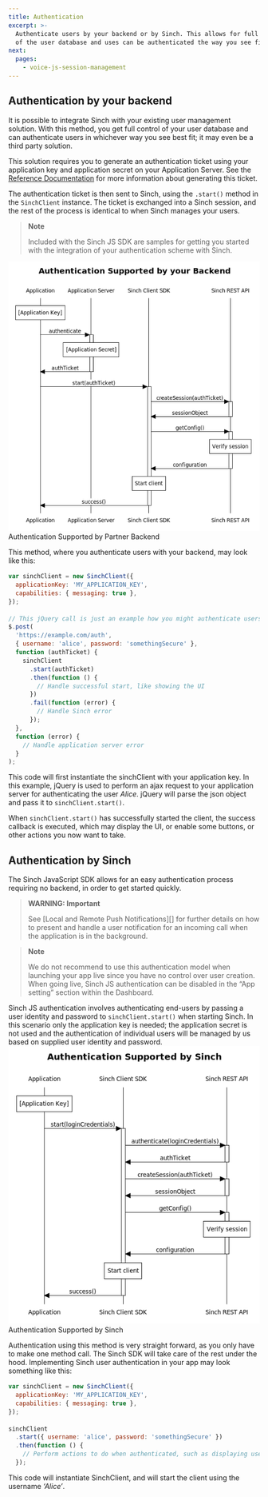 ```yaml
---
title: Authentication
excerpt: >-
  Authenticate users by your backend or by Sinch. This allows for full control
  of the user database and uses can be authenticated the way you see fit.
next:
  pages:
    - voice-js-session-management
---
```


## Authentication by your backend

It is possible to integrate Sinch with your existing user management solution. With this method, you get full control of your user database and can authenticate users in whichever way you see best fit; it may even be a third party solution.

This solution requires you to generate an authentication ticket using your application key and application secret on your Application Server. See the [Reference Documentation](http://www.sinch.com/docs/javascript/reference/) for more information about generating this ticket.

The authentication ticket is then sent to Sinch, using the `.start()` method in the `SinchClient` instance. The ticket is exchanged into a Sinch session, and the rest of the process is identical to when Sinch manages your users.

> **Note**
>
> Included with the Sinch JS SDK are samples for getting you started with the integration of your authentication scheme with Sinch.

![authentication_papi_partner.png](images\d4a29ad-authentication_papi_partner.png)
Authentication Supported by Partner
Backend

This method, where you authenticate users with your backend, may look like this:

```javascript
var sinchClient = new SinchClient({
  applicationKey: 'MY_APPLICATION_KEY',
  capabilities: { messaging: true },
});

// This jQuery call is just an example how you might authenticate users and pass the ticket to Sinch.
$.post(
  'https://example.com/auth',
  { username: 'alice', password: 'somethingSecure' },
  function (authTicket) {
    sinchClient
      .start(authTicket)
      .then(function () {
        // Handle successful start, like showing the UI
      })
      .fail(function (error) {
        // Handle Sinch error
      });
  },
  function (error) {
    // Handle application server error
  }
);
```

This code will first instantiate the sinchClient with your application key. In this example, jQuery is used to perform an ajax request to your application server for authenticating the user _Alice_. jQuery will parse the json object and pass it to `sinchClient.start()`.

When `sinchClient.start()` has successfully started the client, the success callback is executed, which may display the UI, or enable some buttons, or other actions you now want to take.

## Authentication by Sinch

The Sinch JavaScript SDK allows for an easy authentication process requiring no backend, in order to get started quickly.

> **WARNING: Important**
>
> See \[Local and Remote Push Notifications\]\[\] for further details on how to present and handle a user notification for an incoming call when the application is in the background.

> **Note**
>
> We do not recommend to use this authentication model when launching your app live since you have no control over user creation. When going live, Sinch JS authentication can be disabled in the “App setting” section within the Dashboard.

Sinch JS authentication involves authenticating end-users by passing a user identity and password to `sinchClient.start()` when starting Sinch. In this scenario only the application key is needed; the application secret is not used and the authentication of individual users will be managed by us based on supplied user identity and password.
![authentication_papi_sinch.png](images\d8619f6-authentication_papi_sinch.png)
Authentication Supported by
Sinch

Authentication using this method is very straight forward, as you only have to make one method call. The Sinch SDK will take care of the rest under the hood. Implementing Sinch user authentication in your app may look something like this:

```javascript
var sinchClient = new SinchClient({
  applicationKey: 'MY_APPLICATION_KEY',
  capabilities: { messaging: true },
});

sinchClient
  .start({ username: 'alice', password: 'somethingSecure' })
  .then(function () {
    // Perform actions to do when authenticated, such as displaying user interface
  });
```

This code will instantiate SinchClient, and will start the client using the username _‘Alice’_.

